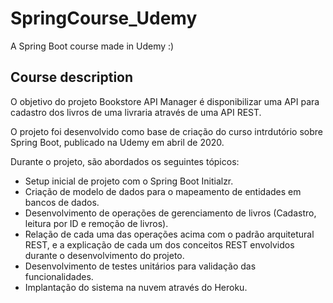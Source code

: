 # SpringCourse_Udemy
A Spring Boot course made in Udemy :)

## Course description
  O objetivo do projeto Bookstore API Manager é disponibilizar uma API para cadastro dos livros de uma livraria através de uma API REST.

  O projeto foi desenvolvido como base de criação do curso intrdutório sobre Spring Boot, publicado na Udemy em abril de 2020.

  Durante o projeto, são abordados os seguintes tópicos:

 - Setup inicial de projeto com o Spring Boot Initialzr.
 - Criação de modelo de dados para o mapeamento de entidades em bancos de dados.
 - Desenvolvimento de operações de gerenciamento de livros (Cadastro, leitura por ID e remoção de livros).
 - Relação de cada uma das operações acima com o padrão arquitetural REST, e a explicação de cada um dos conceitos REST envolvidos durante o desenvolvimento do projeto.
 - Desenvolvimento de testes unitários para validação das funcionalidades.
 - Implantação do sistema na nuvem através do Heroku.
